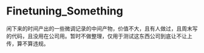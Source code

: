# Finetuning_Something
闲下来的时间产出的一些微调记录的中间产物，价值不大，且有人做过，且周末写的代码，且没用在公司用。暂时不做整理，仅用于测试这东西公司到底让不让上传，算不算违规。
